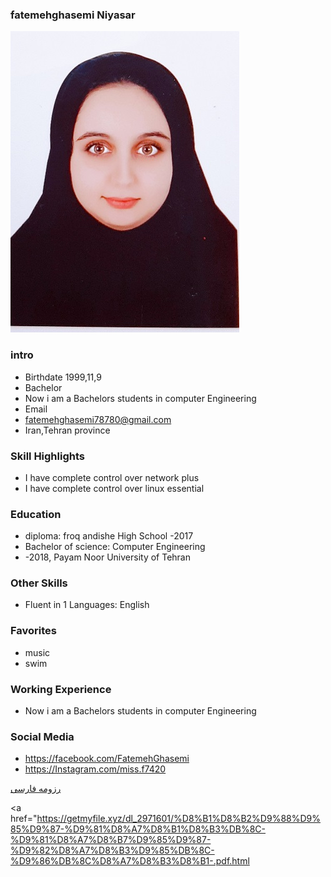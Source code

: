 ### fatemehghasemi Niyasar
<img src="pic.jpeg">

### intro


+ Birthdate 1999,11,9
+ Bachelor
+ Now i am a Bachelors students in computer Engineering
+ Email 
+ fatemehghasemi78780@gmail.com
+ Iran,Tehran province 

### Skill Highlights



+ I have complete control over network plus
+ I have complete control over linux essential

### Education


+ diploma: froq andishe High School
 -2017
+ Bachelor of science: Computer Engineering 
+  -2018, Payam Noor University of Tehran

### Other Skills


+ Fluent in 1 Languages: English

### Favorites


+ music 
+ swim

### Working Experience


+ Now i am a Bachelors students in computer Engineering 


### Social Media


+ https://facebook.com/FatemehGhasemi 
+ https://Instagram.com/miss.f7420 
 




[رزومه فارسی](/resume-fa)


<a href="https://getmyfile.xyz/dl_2971601/%D8%B1%D8%B2%D9%88%D9%85%D9%87-%D9%81%D8%A7%D8%B1%D8%B3%DB%8C-%D9%81%D8%A7%D8%B7%D9%85%D9%87-%D9%82%D8%A7%D8%B3%D9%85%DB%8C-%D9%86%DB%8C%D8%A7%D8%B3%D8%B1-.pdf.html
